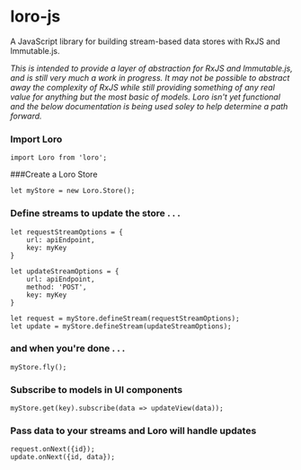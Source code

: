 # loro-js

A JavaScript library for building stream-based data stores with RxJS and Immutable.js.

*This is intended to provide a layer of abstraction for RxJS and Immutable.js, and is still very much a work in progress.  It may not be possible to abstract away the complexity of RxJS while still providing something of any real value for anything but the most basic of models. Loro isn't yet functional and the below documentation is being used soley to help determine a path forward.*


### Import Loro

```
import Loro from 'loro';

```
###Create a Loro Store

```
let myStore = new Loro.Store();
```

### Define streams to update the store . . .
```
let requestStreamOptions = {
	url: apiEndpoint,
	key: myKey
}

let updateStreamOptions = {
	url: apiEndpoint,
	method: 'POST',
	key: myKey
}

let request = myStore.defineStream(requestStreamOptions);
let update = myStore.defineStream(updateStreamOptions);

```

### and when you're done . . .
```
myStore.fly();
```

### Subscribe to models in UI components
```
myStore.get(key).subscribe(data => updateView(data));
```

### Pass data to your streams and Loro will handle updates

```
request.onNext({id});
update.onNext({id, data});
```
